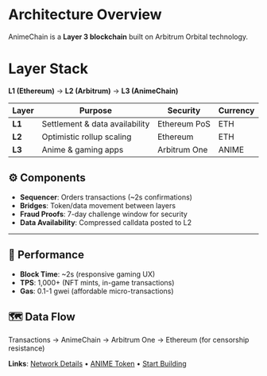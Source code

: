# Architecture Overview

AnimeChain is a **Layer 3 blockchain** built on Arbitrum Orbital technology.

# Layer Stack

**L1 (Ethereum)** → **L2 (Arbitrum)** → **L3 (AnimeChain)**

| Layer | Purpose | Security | Currency |
|-------|---------|----------|----------|
| **L1** | Settlement & data availability | Ethereum PoS | ETH |
| **L2** | Optimistic rollup scaling | Ethereum | ETH |
| **L3** | Anime & gaming apps | Arbitrum One | ANIME |

## ⚙️ Components

- **Sequencer**: Orders transactions (~2s confirmations)
- **Bridges**: Token/data movement between layers  
- **Fraud Proofs**: 7-day challenge window for security
- **Data Availability**: Compressed calldata posted to L2

---

## 🚅 Performance

- **Block Time**: ~2s (responsive gaming UX)
- **TPS**: 1,000+ (NFT mints, in-game transactions)  
- **Gas**: 0.1-1 gwei (affordable micro-transactions)

## 🗺️ Data Flow

Transactions → AnimeChain → Arbitrum One → Ethereum (for censorship resistance)

**Links**: [Network Details](../networks/mainnet/network-details.md) • [ANIME Token](../animecoin/index.md) • [Start Building](../developers/index.md) 